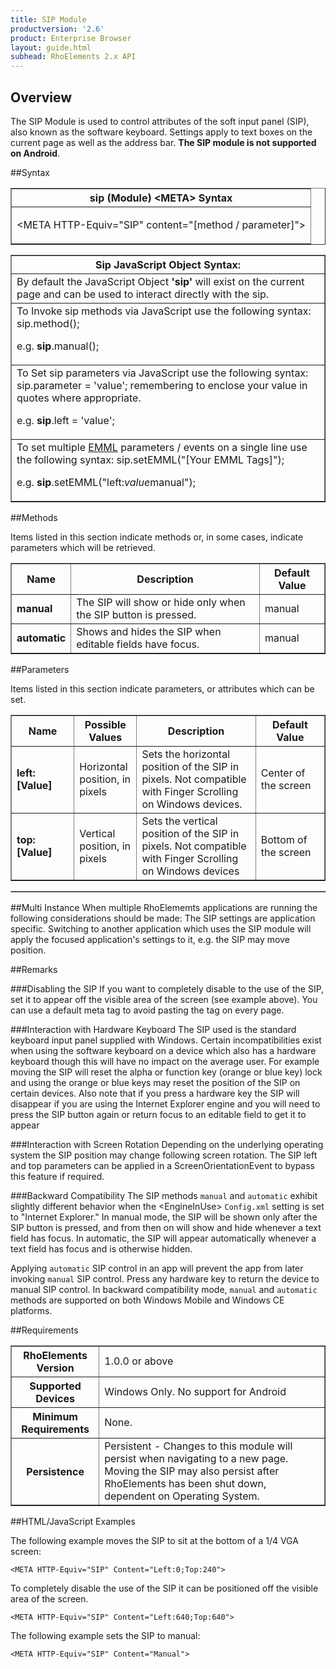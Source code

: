 ```yaml
---
title: SIP Module
productversion: '2.6'
product: Enterprise Browser
layout: guide.html
subhead: RhoElements 2.x API
---
```


## Overview
The SIP Module is used to control attributes of the soft input panel (SIP), also known as the software keyboard. Settings apply to text boxes on the current page as well as the address bar. **The SIP module is not supported on Android**. 

##Syntax

<table class="facelift" style="width:100%" border="1" padding="5px"> <tr><th class="tableHeading">sip (Module) &lt;META&gt; Syntax
</th></tr><tr><td class="clsSyntaxCells clsOddRow"><p>&lt;META HTTP-Equiv="SIP" content="[method / parameter]"&gt;</p></td></tr></table>
<table class="facelift" style="width:100%" border="1" padding="5px"> <tr><th class="tableHeading">Sip JavaScript Object Syntax:</th></tr><tr><td class="clsSyntaxCells clsOddRow">
By default the JavaScript Object <b>'sip'</b> will exist on the current page and can be used to interact directly with the sip.
</td></tr><tr><td class="clsSyntaxCells clsEvenRow">
To Invoke sip methods via JavaScript use the following syntax: sip.method();
<P />e.g. <b>sip</b>.manual();
</td></tr><tr><td class="clsSyntaxCells clsOddRow">
To Set sip parameters via JavaScript use the following syntax: sip.parameter = 'value'; remembering to enclose your value in quotes where appropriate.  
<P />e.g. <b>sip</b>.left = 'value';
</td></tr><tr><td class="clsSyntaxCells clsEvenRow">							
To set multiple <a href="/rhoelements/EMMLOverview">EMML</a> parameters / events on a single line use the following syntax: sip.setEMML("[Your EMML Tags]");
<P />
e.g. <b>sip</b>.setEMML("left:<i>value</i>manual");							
</td></tr></table>


##Methods


Items listed in this section indicate methods or, in some cases, indicate parameters which will be retrieved.

<table class="facelift" style="width:100%" border="1" padding="5px"> <col width="10%" /><col width="68%" /><col width="22%" /><tr><th class="tableHeading">Name</th><th class="tableHeading">Description</th><th class="tableHeading">Default Value</th></tr><tr><td class="clsSyntaxCells clsOddRow"><b>manual</b></td><td class="clsSyntaxCells clsOddRow">The SIP will show or hide only when the SIP button is pressed.</td><td class="clsSyntaxCells clsOddRow">manual</td></tr><tr><td class="clsSyntaxCells clsEvenRow"><b>automatic</b></td><td class="clsSyntaxCells clsEvenRow">Shows and hides the SIP when editable fields have focus.</td><td class="clsSyntaxCells clsEvenRow">manual</td></tr></table>


##Parameters


Items listed in this section indicate parameters, or attributes which can be set.
<table class="facelift" style="width:100%" border="1" padding="5px"> <col width="20%" /><col width="20%" /><col width="38%" /><col width="22%" /><tr><th class="tableHeading">Name</th><th class="tableHeading">Possible Values</th><th class="tableHeading">Description</th><th class="tableHeading">Default Value</th></tr><tr><td class="clsSyntaxCells clsOddRow"><b>left:[Value]
</b></td><td class="clsSyntaxCells clsOddRow">Horizontal position, in pixels</td><td class="clsSyntaxCells clsOddRow">Sets the horizontal position of the SIP in pixels. Not compatible with Finger Scrolling on Windows devices.</td><td class="clsSyntaxCells clsOddRow">Center of the screen</td></tr><tr><td class="clsSyntaxCells clsEvenRow"><b>top:[Value]
</b></td><td class="clsSyntaxCells clsEvenRow">Vertical position, in pixels</td><td class="clsSyntaxCells clsEvenRow">Sets the vertical position of the SIP in pixels. Not compatible with Finger Scrolling on Windows devices</td><td class="clsSyntaxCells clsEvenRow">Bottom of the screen</td></tr></table>
<table class="facelift" style="width:100%" border="1" padding="5px"> <col width="78%" /><col width="8%" /><col width="1%" /><col width="5%" /><col width="1%" /><col width="5%" /><col width="2%" /></table>


##Multi Instance
When multiple RhoElememts applications are running the following considerations should be made: The SIP settings are application specific.  Switching to another application which uses the SIP module will apply the focused application's settings to it, e.g. the SIP may move position.


##Remarks


###Disabling the SIP
If you want to completely disable to the use of the SIP, set it to appear off the visible area of the screen (see example above).  You can use a default meta tag to avoid pasting the tag on every page.


###Interaction with Hardware Keyboard
The SIP used is the standard keyboard input panel supplied with Windows. Certain incompatibilities exist when using the software keyboard on a device which also has a hardware keyboard though this will have no impact on the average user. For example moving the SIP will reset the alpha or function key (orange or blue key) lock and using the orange or blue keys may reset the position of the SIP on certain devices. Also note that if you press a hardware key the SIP will disappear if you are using the Internet Explorer engine and you will need to press the SIP button again or return focus to an editable field to get it to appear


###Interaction with Screen Rotation
Depending on the underlying operating system the SIP position may change following screen rotation. The SIP left and top parameters can be applied in a ScreenOrientationEvent to bypass this feature if required.


###Backward Compatibility
The SIP methods `manual` and `automatic` exhibit slightly different behavior when the &lt;EngineInUse&gt; `Config.xml` setting is set to "Internet Explorer." In manual mode, the SIP will be shown only after the SIP button is pressed, and from then on will show and hide whenever a text field has focus. In automatic, the SIP will appear automatically whenever a text field has focus and is otherwise hidden.

Applying `automatic` SIP control in an app will prevent the app from later invoking `manual` SIP control. Press any hardware key to return the device to manual SIP control. In backward compatibility mode, `manual` and `automatic` methods are supported on both Windows Mobile and Windows CE platforms.


##Requirements

<table class="facelift" style="width:100%" border="1" padding="5px"> <tr><th class="tableHeading">RhoElements Version</th><td class="clsSyntaxCell clsEvenRow">1.0.0 or above
</td></tr><tr><th class="tableHeading">Supported Devices</th><td class="clsSyntaxCell clsOddRow">Windows Only. No support for Android</td></tr><tr><th class="tableHeading">Minimum Requirements</th><td class="clsSyntaxCell clsOddRow">None.</td></tr><tr><th class="tableHeading">Persistence</th><td class="clsSyntaxCell clsEvenRow">Persistent - Changes to this module will persist when navigating to a new page. Moving the SIP may also persist after RhoElements has been shut down, dependent on Operating System.</td></tr></table>


##HTML/JavaScript Examples

The following example moves the SIP to sit at the bottom of a 1/4 VGA screen:

	<META HTTP-Equiv="SIP" Content="Left:0;Top:240">
	
To completely disable the use of the SIP it can be positioned off the visible area of the screen.

	<META HTTP-Equiv="SIP" Content="Left:640;Top:640">
	
The following example sets the SIP to manual:

	<META HTTP-Equiv="SIP" Content="Manual">
	


